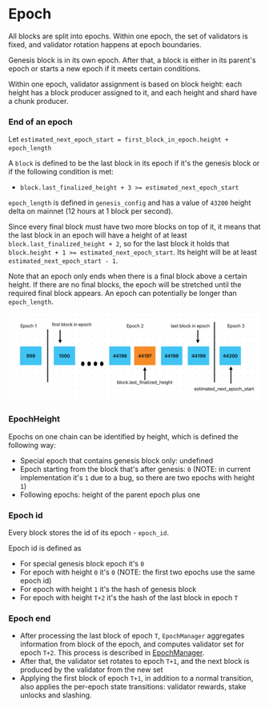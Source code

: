 # Epoch

All blocks are split into epochs. Within one epoch, the set of validators is fixed, and validator rotation
happens at epoch boundaries.

Genesis block is in its own epoch. After that, a block is either in its parent's epoch or
starts a new epoch if it meets certain conditions.

Within one epoch, validator assignment is based on block height: each height has a block producer assigned to it, and
each height and shard have a chunk producer.

### End of an epoch

Let `estimated_next_epoch_start = first_block_in_epoch.height + epoch_length`

A `block` is defined to be the last block in its epoch if it's the genesis block or if the following condition is met:

- `block.last_finalized_height + 3 >= estimated_next_epoch_start`

`epoch_length` is defined in `genesis_config` and has a value of `43200` height delta on mainnet (12 hours at 1 block per second).

Since every final block must have two more blocks on top of it, it means that the last block in an epoch will have a height of at least `block.last_finalized_height + 2`, so for the last block it holds that `block.height + 1 >= estimated_next_epoch_start`. Its height will be at least `estimated_next_epoch_start - 1`.

Note that an epoch only ends when there is a final block above a certain height. If there are no final blocks, the epoch will be stretched until the required final block appears. An epoch can potentially be longer than `epoch_length`.

![Diagram of epoch end](../EpochManager/epoch_end_diagram.png)

### EpochHeight

Epochs on one chain can be identified by height, which is defined the following way:

- Special epoch that contains genesis block only: undefined
- Epoch starting from the block that's after genesis: `0` (NOTE: in current implementation it's `1` due to a bug, so there are two epochs with height `1`)
- Following epochs: height of the parent epoch plus one

### Epoch id

Every block stores the id of its epoch - `epoch_id`.

Epoch id is defined as

- For special genesis block epoch it's `0`
- For epoch with height `0` it's `0` (NOTE: the first two epochs use the same epoch id)
- For epoch with height `1` it's the hash of genesis block
- For epoch with height `T+2` it's the hash of the last block in epoch `T`

### Epoch end

- After processing the last block of epoch `T`, `EpochManager` aggregates information from block of the epoch, and computes
validator set for epoch `T+2`. This process is described in [EpochManager](EpochManager.md).
- After that, the validator set rotates to epoch `T+1`, and the next block is produced by the validator from the new set
- Applying the first block of epoch `T+1`, in addition to a normal transition, also applies the per-epoch state transitions:
  validator rewards, stake unlocks and slashing.
